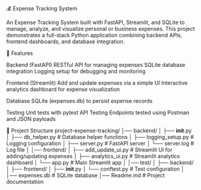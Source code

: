 

💰 Expense Tracking System

An Expense Tracking System built with FastAPI, Streamlit, and SQLite to manage, analyze, and visualize personal or business expenses.
This project demonstrates a full-stack Python application combining backend APIs, frontend dashboards, and database integration.

🚀 Features

Backend (FastAPI)
RESTful API for managing expenses
SQLite database integration
Logging setup for debugging and monitoring

Frontend (Streamlit)
Add and update expenses via a simple UI
Interactive analytics dashboard for expense visualization

Database
SQLite (expenses.db) to persist expense records

Testing
Unit tests with pytest
API Testing
Endpoints tested using Postman and JSON payloads



📂 Project Structure
project-expense-tracking/
│── backend/
│   ├── __init__.py
│   ├── db_helper.py        # Database helper functions
│   ├── logging_setup.py    # Logging configuration
│   ├── server.py           # FastAPI server
│   └── server.log          # Log file
│
│── frontend/
│   ├── add_update_ui.py    # Streamlit UI for adding/updating expenses
│   ├── analytics_ui.py     # Streamlit analytics dashboard
│   └── app.py              # Main Streamlit app
│
│── test/
│   ├── backend/
│   ├── frontend/
│   ├── __init__.py
│   └── conftest.py         # Test configuration
│
│── expenses.db             # SQLite database
│── Readme.md               # Project documentation

